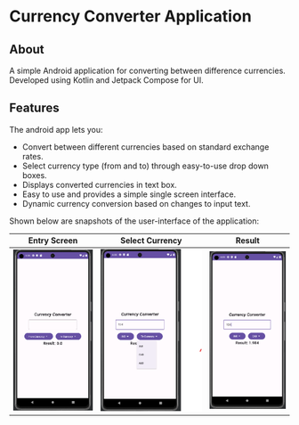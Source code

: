 # Currency Converter Application

## About

A simple Android application for converting between difference currencies. Developed using Kotlin
and Jetpack Compose for UI. 

## Features

The android app lets you:
* Convert between different currencies based on standard exchange rates.
* Select currency type (from and to) through easy-to-use drop down boxes.
* Displays converted currencies in text box.
* Easy to use and provides a simple single screen interface.
* Dynamic currency conversion based on changes to input text.

Shown below are snapshots of the user-interface of the application:

| Entry Screen                           | Select Currency                              | Result                                  |
|----------------------------------------|----------------------------------------------|-----------------------------------------|
| ![Entry](./resources/entry_screen.png) | ![Currency](./resources/select_currency.png) | ![Result](./resources/final_result.png) |